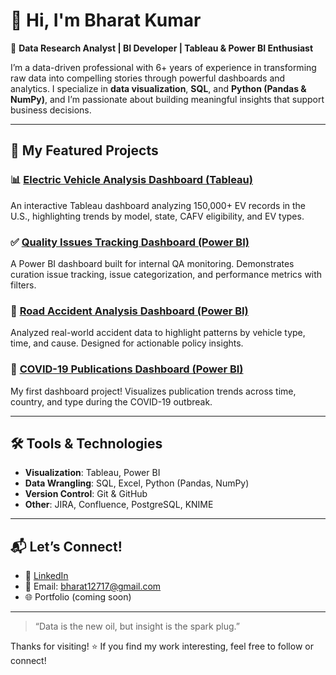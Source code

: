 # 👋 Hi, I'm Bharat Kumar

🎯 **Data Research Analyst | BI Developer | Tableau & Power BI Enthusiast**

I’m a data-driven professional with 6+ years of experience in transforming raw data into compelling stories through powerful dashboards and analytics. I specialize in **data visualization**, **SQL**, and **Python (Pandas & NumPy)**, and I’m passionate about building meaningful insights that support business decisions.

---

## 🚀 My Featured Projects

### 📊 [Electric Vehicle Analysis Dashboard (Tableau)](https://github.com/bharat1271/electric-vehicle-analysis-dashboard)
An interactive Tableau dashboard analyzing 150,000+ EV records in the U.S., highlighting trends by model, state, CAFV eligibility, and EV types.

### ✅ [Quality Issues Tracking Dashboard (Power BI)](https://github.com/bharat1271/quality-issues-tracking-dashboard)
A Power BI dashboard built for internal QA monitoring. Demonstrates curation issue tracking, issue categorization, and performance metrics with filters.

### 🚧 [Road Accident Analysis Dashboard (Power BI)](https://github.com/bharat1271/road-accident-analysis-dashboard)
Analyzed real-world accident data to highlight patterns by vehicle type, time, and cause. Designed for actionable policy insights.

### 🦠 [COVID-19 Publications Dashboard (Power BI)](https://github.com/bharat1271/covid19-publications-dashboard)
My first dashboard project! Visualizes publication trends across time, country, and type during the COVID-19 outbreak.

---

## 🛠️ Tools & Technologies
- **Visualization**: Tableau, Power BI
- **Data Wrangling**: SQL, Excel, Python (Pandas, NumPy)
- **Version Control**: Git & GitHub
- **Other**: JIRA, Confluence, PostgreSQL, KNIME

---

## 📬 Let’s Connect!
- 🔗 [LinkedIn](www.linkedin.com/in/bharat-kumar-bh)
- 📧 Email: bharat12717@gmail.com
- 🌐 Portfolio (coming soon)

---

> “Data is the new oil, but insight is the spark plug.”

Thanks for visiting! ⭐ If you find my work interesting, feel free to follow or connect!
